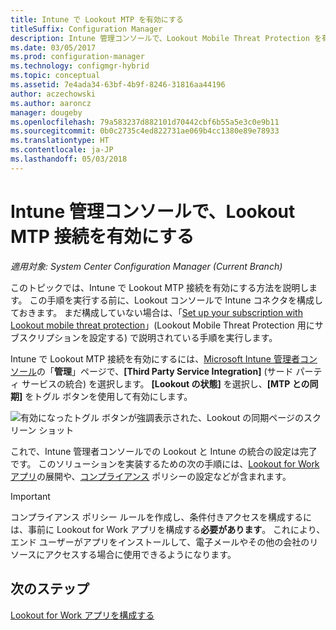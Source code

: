 ```yaml
---
title: Intune で Lookout MTP を有効にする
titleSuffix: Configuration Manager
description: Intune 管理コンソールで、Lookout Mobile Threat Protection を有効にします。
ms.date: 03/05/2017
ms.prod: configuration-manager
ms.technology: configmgr-hybrid
ms.topic: conceptual
ms.assetid: 7e4ada34-63bf-4b9f-8246-31816aa44196
author: aczechowski
ms.author: aaroncz
manager: dougeby
ms.openlocfilehash: 79a583237d882101d70442cbf6b55a5e3c0e9b11
ms.sourcegitcommit: 0b0c2735c4ed822731ae069b4cc1380e89e78933
ms.translationtype: HT
ms.contentlocale: ja-JP
ms.lasthandoff: 05/03/2018
---
```

# <a name="enable-lookout-mtp-connection-in-the-intune-admin-console"></a>Intune 管理コンソールで、Lookout MTP 接続を有効にする

*適用対象: System Center Configuration Manager (Current Branch)*

このトピックでは、Intune で Lookout MTP 接続を有効にする方法を説明します。 この手順を実行する前に、Lookout コンソールで Intune コネクタを構成しておきます。  まだ構成していない場合は、「[Set up your subscription with Lookout mobile threat protection](set-up-your-subscription-with-lookout.md)」(Lookout Mobile Threat Protection 用にサブスクリプションを設定する) で説明されている手順を実行します。

Intune で Lookout MTP 接続を有効にするには、[Microsoft Intune 管理者コンソール](https://manage.microsoft.com)の「**管理**」ページで、**[Third Party Service Integration]** (サード パーティ サービスの統合) を選択します。 **[Lookout の状態]** を選択し、**[MTP との同期]** をトグル ボタンを使用して有効にします。

![有効になったトグル ボタンが強調表示された、Lookout の同期ページのスクリーン ショット](media/lookout-intune-synchronization.png)

これで、Intune 管理者コンソールでの Lookout と Intune の統合の設定は完了です。  このソリューションを実装するための次の手順には、[Lookout for Work アプリ](configure-and-deploy-lookout-for-work-apps.md)の展開や、[コンプライアンス](enable-device-threat-protection-rule-compliance-policy.md) ポリシーの設定などが含まれます。

>[!IMPORTANT]
> コンプライアンス ポリシー ルールを作成し、条件付きアクセスを構成するには、事前に Lookout for Work アプリを構成する**必要があります**。 これにより、エンド ユーザーがアプリをインストールして、電子メールやその他の会社のリソースにアクセスする場合に使用できるようになります。

## <a name="next-steps"></a>次のステップ
[Lookout for Work アプリを構成する](configure-and-deploy-lookout-for-work-apps.md)
